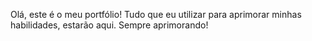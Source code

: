 Olá, este é o meu portfólio!
Tudo que eu utilizar para aprimorar minhas habilidades, estarão aqui.
Sempre aprimorando!
